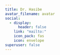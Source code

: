```yaml
---
title: Dr. Hasibe
avatar_filename: avatar
social:
  - display:
      header: false
    link: "mailto:"
    icon_pack: fas
    icon: envelope
superuser: false
---
```

